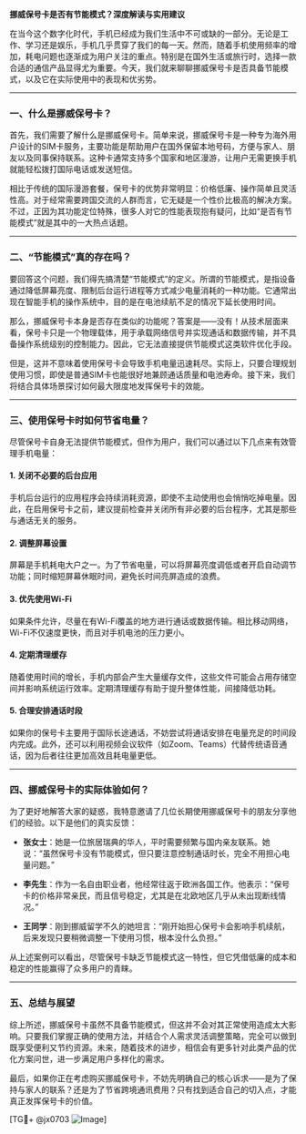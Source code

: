 **挪威保号卡是否有节能模式？深度解读与实用建议**

在当今这个数字化时代，手机已经成为我们生活中不可或缺的一部分。无论是工作、学习还是娱乐，手机几乎贯穿了我们的每一天。然而，随着手机使用频率的增加，耗电问题也逐渐成为用户关注的重点。特别是在国外生活或旅行时，选择一款合适的通信产品显得尤为重要。今天，我们就来聊聊挪威保号卡是否具备节能模式，以及它在实际使用中的表现和优劣势。

---

### 一、什么是挪威保号卡？

首先，我们需要了解什么是挪威保号卡。简单来说，挪威保号卡是一种专为海外用户设计的SIM卡服务，主要功能是帮助用户在国外保留本地号码，方便与家人、朋友以及同事保持联系。这种卡通常支持多个国家和地区漫游，让用户无需更换手机就能轻松拨打国际电话或发送短信。

相比于传统的国际漫游套餐，保号卡的优势非常明显：价格低廉、操作简单且灵活性高。对于经常需要跨国交流的人群而言，它无疑是一个性价比极高的解决方案。不过，正因为其功能定位特殊，很多人对它的性能表现抱有疑问，比如“是否有节能模式”就是其中的一大热点话题。

---

### 二、“节能模式”真的存在吗？

要回答这个问题，我们得先搞清楚“节能模式”的定义。所谓的节能模式，是指设备通过降低屏幕亮度、限制后台运行进程等方式减少电量消耗的一种功能。它通常出现在智能手机的操作系统中，目的是在电池续航不足的情况下延长使用时间。

那么，挪威保号卡本身是否存在类似的功能呢？答案是——没有！从技术层面来看，保号卡只是一个物理载体，用于承载网络信号并实现通话和数据传输，并不具备操作系统级别的控制能力。因此，它无法直接提供节能模式这类软件优化手段。

但是，这并不意味着使用保号卡会导致手机电量迅速耗尽。实际上，只要合理规划使用习惯，即使是普通SIM卡也能很好地兼顾通话质量和电池寿命。接下来，我们将结合具体场景探讨如何最大限度地发挥保号卡的效能。

---

### 三、使用保号卡时如何节省电量？

尽管保号卡自身无法提供节能模式，但作为用户，我们可以通过以下几点来有效管理手机电量：

#### 1. **关闭不必要的后台应用**
   手机后台运行的应用程序会持续消耗资源，即使不主动使用也会悄悄吃掉电量。因此，在启用保号卡之前，建议提前检查并关闭所有非必要的后台程序，尤其是那些与通话无关的服务。

#### 2. **调整屏幕设置**
   屏幕是手机耗电大户之一。为了节省电量，可以将屏幕亮度调低或者开启自动调节功能；同时缩短屏幕休眠时间，避免长时间亮屏造成的浪费。

#### 3. **优先使用Wi-Fi**
   如果条件允许，尽量在有Wi-Fi覆盖的地方进行通话或数据传输。相比移动网络，Wi-Fi不仅速度更快，而且对手机电池的压力更小。

#### 4. **定期清理缓存**
   随着使用时间的增长，手机内部会产生大量缓存文件，这些文件可能会占用存储空间并影响系统运行效率。定期清理缓存有助于提升整体性能，间接降低功耗。

#### 5. **合理安排通话时段**
   如果你的保号卡主要用于国际长途通话，不妨尝试将通话安排在电量充足的时间段内完成。此外，还可以利用视频会议软件（如Zoom、Teams）代替传统语音通话，因为后者往往更加高效且耗电量更低。

---

### 四、挪威保号卡的实际体验如何？

为了更好地解答大家的疑惑，我特意邀请了几位长期使用挪威保号卡的朋友分享他们的经验。以下是他们的真实反馈：

- **张女士**：她是一位旅居瑞典的华人，平时需要频繁与国内亲友联系。她说：“虽然保号卡没有节能模式，但只要注意控制通话时长，完全不用担心电量问题。”
  
- **李先生**：作为一名自由职业者，他经常往返于欧洲各国工作。他表示：“保号卡的价格非常亲民，而且信号稳定，尤其是在北欧地区几乎从未出现断线情况。”

- **王同学**：刚到挪威留学不久的她坦言：“刚开始担心保号卡会影响手机续航，后来发现只要稍微调整一下使用习惯，根本没什么负担。”

从上述案例可以看出，尽管保号卡缺乏节能模式这一特性，但它凭借低廉的成本和稳定的性能赢得了众多用户的青睐。

---

### 五、总结与展望

综上所述，挪威保号卡虽然不具备节能模式，但这并不会对其正常使用造成太大影响。只要我们掌握正确的使用方法，并结合个人需求灵活调整策略，完全可以做到既享受便利又节约资源。未来，随着技术的进步，相信会有更多针对此类产品的优化方案问世，进一步满足用户多样化的需求。

最后，如果你正在考虑购买挪威保号卡，不妨先明确自己的核心诉求——是为了保持与家人的联系？还是为了节省跨境通讯费用？只有找到适合自己的切入点，才能真正发挥保号卡的价值。

[TG💪+ @jx0703 ![Image](https://github.com/user-attachments/assets/dbca1d08-cadb-493c-b0ec-ad6f7a83f270)]